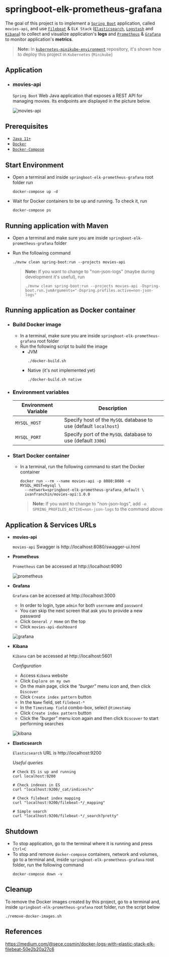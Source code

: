 # springboot-elk-prometheus-grafana

The goal of this project is to implement a [`Spring Boot`](https://docs.spring.io/spring-boot/docs/current/reference/htmlsingle/) application, called `movies-api`, and use [`Filebeat`](https://www.elastic.co/beats/filebeat) & `ELK Stack` ([`Elasticsearch`](https://www.elastic.co/elasticsearch), [`Logstash`](https://www.elastic.co/logstash) and [`Kibana`](https://www.elastic.co/kibana)) to collect and visualize application's **logs** and [`Prometheus`](https://prometheus.io/) & [`Grafana`](https://grafana.com/) to monitor application's **metrics**.

> **Note:** In [`kubernetes-minikube-environment`](https://github.com/ivangfr/kubernetes-minikube-environment/tree/master/movies-api-elk-prometheus-grafana) repository, it's shown how to deploy this project in `Kubernetes` (`Minikube`)

## Application

- ### movies-api

  `Spring Boot` Web Java application that exposes a REST API for managing movies. Its endpoints are displayed in the picture below.

  ![movies-api](documentation/movies-api-swagger.png)

## Prerequisites

- [`Java 11+`](https://www.oracle.com/java/technologies/downloads/#java11)
- [`Docker`](https://www.docker.com/)
- [`Docker-Compose`](https://docs.docker.com/compose/install/)

## Start Environment

- Open a terminal and inside `springboot-elk-prometheus-grafana` root folder run
  ```
  docker-compose up -d
  ```

- Wait for Docker containers to be up and running. To check it, run
  ```
  docker-compose ps
  ```

## Running application with Maven

- Open a terminal and make sure you are inside `springboot-elk-prometheus-grafana` folder

- Run the following command
  ```
  ./mvnw clean spring-boot:run --projects movies-api
  ```
  > **Note:** If you want to change to "non-json-logs" (maybe during development it's useful), run
  > ```
  > ./mvnw clean spring-boot:run --projects movies-api -Dspring-boot.run.jvmArguments="-Dspring.profiles.active=non-json-logs"
  > ```

## Running application as Docker container

- ### Build Docker image

  - In a terminal, make sure you are inside `springboot-elk-prometheus-grafana` root folder
  - Run the following script to build the image
    - JVM
      ```
      ./docker-build.sh
      ```
    - Native (it's not implemented yet)
      ```
      ./docker-build.sh native
      ```

- ### Environment variables

  | Environment Variable | Description                                                       |
  | -------------------- | ----------------------------------------------------------------- |
  | `MYSQL_HOST`         | Specify host of the `MySQL` database to use (default `localhost`) |
  | `MYSQL_PORT`         | Specify port of the `MySQL` database to use (default `3306`)      |

- ### Start Docker container

  - In a terminal, run the following command to start the Docker container
    ```
    docker run --rm --name movies-api -p 8080:8080 -e MYSQL_HOST=mysql \
      --network=springboot-elk-prometheus-grafana_default \
      ivanfranchin/movies-api:1.0.0
    ```
    > **Note:** If you want to change to "non-json-logs", add `-e SPRING_PROFILES_ACTIVE=non-json-logs` to the command above

## Application & Services URLs

- **movies-api**
  
  `movies-api` Swagger is http://localhost:8080/swagger-ui.html

- **Prometheus**

  `Prometheus` can be accessed at http://localhost:9090

  ![prometheus](documentation/prometheus.png)

- **Grafana**

  `Grafana` can be accessed at http://localhost:3000

  - In order to login, type `admin` for both `username` and `password`
  - You can skip the next screen that ask you to provide a new password
  - Click `General / Home` on the top
  - Click `movies-api-dashboard`

  ![grafana](documentation/grafana.png)

- **Kibana**

  `Kibana` can be accessed at http://localhost:5601

  _Configuration_

  - Access `Kibana` website
  - Click `Explore on my own`
  - On the main page, click the _"burger"_ menu icon and, then click `Discover`
  - Click `Create index pattern` button
  - In the `Name` field, set `filebeat-*`
  - In the `Timestamp field` combo-box, select `@timestamp`
  - Click `Create index pattern` button
  - Click the _"burger"_ menu icon again and then click `Discover` to start performing searches
  
  ![kibana](documentation/kibana.png)

- **Elasticsearch**

  `Elasticsearch` URL is http://localhost:9200

  _Useful queries_
  ```
  # Check ES is up and running
  curl localhost:9200
  
  # Check indexes in ES
  curl "localhost:9200/_cat/indices?v"
  
  # Check filebeat index mapping
  curl "localhost:9200/filebeat-*/_mapping"
  
  # Simple search
  curl "localhost:9200/filebeat-*/_search?pretty"
  ```

## Shutdown

- To stop application, go to the terminal where it is running and press `Ctrl+C`
- To stop and remove `docker-compose` containers, network and volumes, go to a terminal and, inside `springboot-elk-prometheus-grafana` root folder, run the following command
  ```
  docker-compose down -v
  ```

## Cleanup

To remove the Docker images created by this project, go to a terminal and, inside `springboot-elk-prometheus-grafana` root folder, run the script below
```
./remove-docker-images.sh
```

## References

https://medium.com/@sece.cosmin/docker-logs-with-elastic-stack-elk-filebeat-50e2b20a27c6